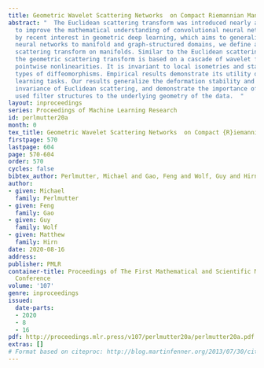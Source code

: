 ```yaml
---
title: Geometric Wavelet Scattering Networks  on Compact Riemannian Manifolds
abstract: "  The Euclidean scattering transform was introduced nearly a decade ago
  to improve the mathematical understanding of convolutional neural networks. Inspired
  by recent interest in geometric deep learning, which aims to generalize convolutional
  neural networks to manifold and graph-structured domains, we define a geometric
  scattering transform on manifolds. Similar to the Euclidean scattering transform,
  the geometric scattering transform is based on a cascade of wavelet filters and
  pointwise nonlinearities. It is invariant to local isometries and stable to certain
  types of diffeomorphisms. Empirical results demonstrate its utility on several geometric
  learning tasks. Our results generalize the deformation stability and local translation
  invariance of Euclidean scattering, and demonstrate the importance of linking the
  used filter structures to the underlying geometry of the data.  "
layout: inproceedings
series: Proceedings of Machine Learning Research
id: perlmutter20a
month: 0
tex_title: Geometric Wavelet Scattering Networks  on Compact {R}iemannian Manifolds
firstpage: 570
lastpage: 604
page: 570-604
order: 570
cycles: false
bibtex_author: Perlmutter, Michael and Gao, Feng and Wolf, Guy and Hirn, Matthew
author:
- given: Michael
  family: Perlmutter
- given: Feng
  family: Gao
- given: Guy
  family: Wolf
- given: Matthew
  family: Hirn
date: 2020-08-16
address: 
publisher: PMLR
container-title: Proceedings of The First Mathematical and Scientific Machine Learning
  Conference
volume: '107'
genre: inproceedings
issued:
  date-parts:
  - 2020
  - 8
  - 16
pdf: http://proceedings.mlr.press/v107/perlmutter20a/perlmutter20a.pdf
extras: []
# Format based on citeproc: http://blog.martinfenner.org/2013/07/30/citeproc-yaml-for-bibliographies/
---
```

